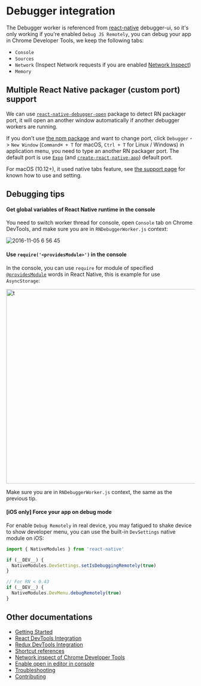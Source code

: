 # Debugger integration

The Debugger worker is referenced from [react-native](https://github.com/facebook/react-native/blob/master/local-cli/server/util/) debugger-ui, so it's only working if you're enabled `Debug JS Remotely`, you can debug your app in Chrome Developer Tools, we keep the following tabs:

* `Console`
* `Sources`
* `Network` (Inspect Network requests if you are enabled [Network Inspect](network-inspect-of-chrome-devtools))
* `Memory`

## Multiple React Native packager (custom port) support

We can use [`react-native-debugger-open`](../npm-package) package to detect RN packager port, it will open an another window automatically if another debugger workers are running.

If you don't use [the npm package](../npm-package) and want to change port, click `Debugger` -> `New Window` (`Command⌘ + T` for macOS, `Ctrl + T` for Linux / Windows) in application menu, you need to type an another RN packager port. The default port is use [`Expo`](https://github.com/expo/expo) (and [`create-react-native-app`](https://github.com/react-community/create-react-native-app)) default port.

For macOS (10.12+), it used native tabs feature, see [the support page](https://support.apple.com/en-us/HT206998) for known how to use and setting.

## Debugging tips

#### Get global variables of React Native runtime in the console

You need to switch worker thread for console, open `Console` tab on Chrome DevTools, and make sure you are in `RNDebuggerWorker.js` context:

![2016-11-05 6 56 45](https://cloud.githubusercontent.com/assets/3001525/20025024/7edce770-a325-11e6-9e77-618c7ba04123.png)

#### Use `require('<providesModule>')` in the console

In the console, you can use `require` for module of specified [`@providesModule`](https://github.com/facebook/react-native/search?l=JavaScript&q=providesModule&type=&utf8=✓) words in React Native, this is example for use `AsyncStorage`:

<img width="519" alt="t" src="https://cloud.githubusercontent.com/assets/3001525/25587896/a1253c9e-2ed8-11e7-9d70-6368cfd5e016.png">

Make sure you are in `RNDebuggerWorker.js` context, the same as the previous tip.

#### [iOS only] Force your app on debug mode

For enable `Debug Remotely` in real device, you may fatigued to shake device to show developer menu, you can use the built-in `DevSettings` native module on iOS:

```js
import { NativeModules } from 'react-native'

if (__DEV__) {
  NativeModules.DevSettings.setIsDebuggingRemotely(true)
}

// For RN < 0.43
if (__DEV__) {
  NativeModules.DevMenu.debugRemotely(true)
}
```

## Other documentations

* [Getting Started](getting-started.md)
* [React DevTools Integration](react-devtools-integration.md)
* [Redux DevTools Integration](redux-devtools-integration.md)
* [Shortcut references](shortcut-references.md)
* [Network inspect of Chrome Developer Tools](network-inspect-of-chrome-devtools.md)
* [Enable open in editor in console](enable-open-in-editor-in-console.md)
* [Troubleshooting](troubleshooting.md)
* [Contributing](contributing.md)
